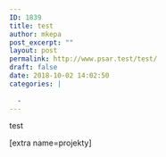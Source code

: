 ```yaml
---
ID: 1839
title: test
author: mkepa
post_excerpt: ""
layout: post
permalink: http://www.psar.test/test/
draft: false
date: 2018-10-02 14:02:50
categories: |
  
  -
---
```

test

[extra name=projekty]
